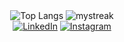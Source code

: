 <div align="center">
  <img src="https://github-readme-stats.vercel.app/api/top-langs/?username=vtodorchuk&theme=tokyonight&layout=donut" alt="Top Langs" />
  <img src="https://github-readme-streak-stats.herokuapp.com/?user=vtodorchuk&theme=tokyonight" alt="mystreak"/>
</div>

<div align="center">
  <a href="https://www.linkedin.com/in/vlad-todorchuk-a73340236" target="_blank"><img src="https://img.shields.io/badge/LinkedIn-%230077B5.svg?&style=flat-square&logo=linkedin&logoColor=white" alt="LinkedIn"></a>
  <a href="https://www.instagram.com/vladik_todorchuk/" target="_blank"><img src="https://img.shields.io/badge/Instagram-%23E4405F.svg?&style=flat-square&logo=instagram&logoColor=white" alt="Instagram"></a>
</div>
